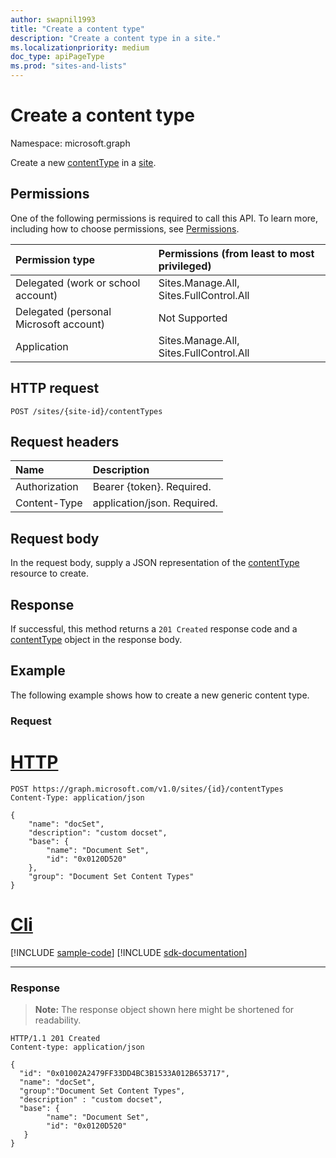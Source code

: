 ```yaml
---
author: swapnil1993
title: "Create a content type"
description: "Create a content type in a site."
ms.localizationpriority: medium
doc_type: apiPageType
ms.prod: "sites-and-lists"
---
```


# Create a content type
Namespace: microsoft.graph

Create a new [contentType][] in a [site][].

## Permissions

One of the following permissions is required to call this API. To learn more, including how to choose permissions, see [Permissions](/graph/permissions-reference).

|Permission type      | Permissions (from least to most privileged)              |
|:--------------------|:---------------------------------------------------------|
|Delegated (work or school account) |Sites.Manage.All, Sites.FullControl.All    |
|Delegated (personal Microsoft account) |Not Supported    |
|Application |Sites.Manage.All, Sites.FullControl.All |


## HTTP request

<!-- { "blockType": "ignored" } -->

```http
POST /sites/{site-id}/contentTypes
```

## Request headers
|Name|Description|
|:---|:---|
|Authorization|Bearer {token}. Required.|
|Content-Type|application/json. Required.|

## Request body

In the request body, supply a JSON representation of the [contentType][] resource to create.

## Response

If successful, this method returns a `201 Created` response code and a [contentType][] object in the response body.


## Example

The following example shows how to create a new generic content type.

### Request


# [HTTP](#tab/http)
<!-- {
  "blockType": "request",
  "name": "create_contenttype"
}
-->

```http
POST https://graph.microsoft.com/v1.0/sites/{id}/contentTypes
Content-Type: application/json

{
    "name": "docSet",
    "description": "custom docset",
    "base": {
        "name": "Document Set",
        "id": "0x0120D520"
    },
    "group": "Document Set Content Types" 
}
```

# [Cli](#tab/cli)
[!INCLUDE [sample-code](../includes/snippets/cli/create-contenttype-cli-snippets.md)]
[!INCLUDE [sdk-documentation](../includes/snippets/snippets-sdk-documentation-link.md)]

---

### Response
>**Note:** The response object shown here might be shortened for readability.

<!-- {
  "blockType": "response",
  "truncated": true,
  "@odata.type": "microsoft.graph.contentType"
}
-->

```http
HTTP/1.1 201 Created
Content-type: application/json

{
  "id": "0x01002A2479FF33DD4BC3B1533A012B653717",
  "name": "docSet",
  "group":"Document Set Content Types",
  "description" : "custom docset",
  "base": {
        "name": "Document Set",
        "id": "0x0120D520"
   }
}
```


[contentType]: ../resources/contentType.md
[site]: ../resources/site.md

<!--
{
  "type": "#page.annotation",
  "description": "Create a content type in a site",
  "keywords": "content type",
  "section": "documentation",
  "tocPath": "sites/Create ContentType",
  "suppressions": [
  ]
}
-->
